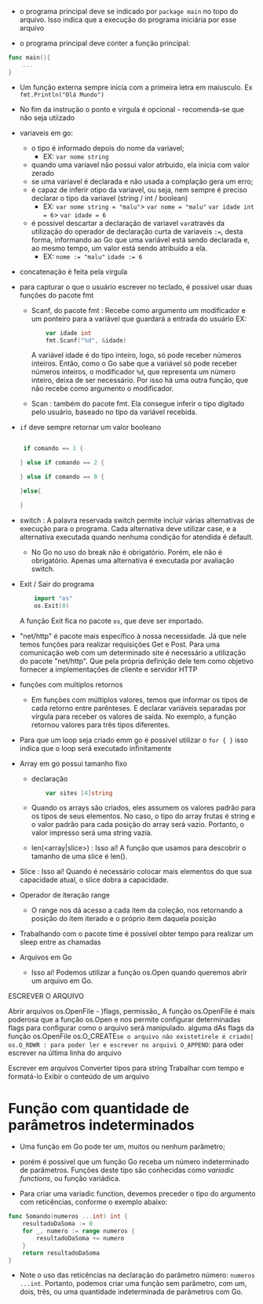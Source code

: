 * o programa principal deve se indicado por `package main` no topo do arquivo. Isso indica que a execução do programa iniciária por esse arquivo

* o programa principal deve conter a função principal: 

~~~go
func main(){
    ...
}
~~~

* Um função externa sempre inicia com a primeira letra em maiusculo. Ex `fmt.Println("Olá Mundo")`

* No fim da instrução o ponto e virgula é opcional - recomenda-se que não seja utiizado

* variaveis em go:
    * o tipo é informado depois do nome  da variavel;
        * EX: `var nome string`
    * quando uma variavel não possui valor atrbuido, ela inicia com valor zerado
    * se uma variavel é declarada e não usada a complação gera um erro;
    * é capaz de inferir otipo da variavel, ou seja, nem sempre é preciso declarar o tipo da variavel (string / int / boolean)
        * EX: `var nome string = "malu"`> `var nome = "malu"`
              `var idade int = 6`> `var idade = 6`
    * é possivel descartar a declaração de variavel `var`através da utilização do operador de declaração curta de variaveis `:=`, desta forma, informando ao Go que uma variável está sendo declarada e, ao mesmo tempo, um valor está sendo atribuído a ela.
        * EX: `nome := "malu"`
              `idade := 6`

* concatenação  é feita pela virgula 

*  para capturar o que o usuário escrever no teclado, é possivel usar duas funções do pacote fmt
    * Scanf, do pacote fmt : Recebe como argumento um modificador e um ponteiro para a variável que guardará a entrada do usuário
        EX:
        ~~~go
            var idade int
            fmt.Scanf("%d", &idade)
        ~~~
        
        A variável idade é do tipo inteiro, logo, só pode receber números inteiros. Então, como o Go sabe que a variável só pode receber números inteiros, o modificador `%d`, que representa um número inteiro, deixa de ser necessário. 
        Por isso há uma outra função, que não recebe como argumento o modificador.
    * Scan :  também do pacote fmt. Ela consegue inferir o tipo digitado pelo usuário, baseado no tipo da variável recebida.


* `if` deve sempre retornar um valor booleano

    ~~~go

     if comando == 1 {

    } else if comando == 2 {

    } else if comando == 0 {

    }else{

    }
    ~~~

* switch : A palavra reservada switch permite incluir várias alternativas de execução para o programa. Cada alternativa deve utilizar case, e a alternativa executada quando nenhuma condição for atendida é default.

    * No Go no uso do break não é obrigatório. Porém, ele não é obrigatório. Apenas uma alternativa é executada por avaliação switch.

* Exit / Sair  do programa
    ~~~go
        import "os"
        os.Exit(0)
    ~~~ 
     A função Exit fica no pacote `os`, que deve ser importado.


* "net/http" é pacote mais específico à nossa necessidade. Já que nele temos funções para realizar requisições Get e Post.
    Para uma comunicação web com um determinado site é necessário a utilização do pacote "net/http". Que pela própria definição dele tem como objetivo fornecer a implementações de cliente e servidor HTTP


* funções com multiplos retornos
    * Em funções com múltiplos valores, temos que informar os tipos de cada retorno entre parênteses. E declarar variáveis separadas por vírgula para receber os valores de saída. No exemplo, a função retornou valores para três tipos diferentes.


* Para que um loop seja criado emm go é possivel utilizar o `for { }` isso indica que o loop será executado infinitamente

* Array em go possui tamanho fixo
    * declaração 
        ~~~go
            var sites [4]string
        ~~~
    * Quando os arrays são criados, eles assumem os valores padrão para os tipos de seus elementos. No caso, o tipo do array frutas é string e o valor padrão para cada posição do array será vazio. Portanto, o valor impresso será uma string vazia.

    * len(<array|slice>) : Isso aí! A função que usamos para descobrir o tamanho de uma slice é len().

* Slice : Isso aí! Quando é necessário colocar mais elementos do que sua capacidade atual, o slice dobra a capacidade.

* Operador de iteração range
    * O range nos dá acesso a cada item da coleção, nos retornando a posição do item iterado e o próprio item daquela posição

* Trabalhando com o pacote time é possivel obter tempo para realizar um sleep entre as chamadas

* Arquivos em Go
    * Isso aí! Podemos utilizar a função os.Open quando queremos abrir um arquivo em Go.
    
ESCREVER O ARQUIVO


Abrir arquivos
     os.OpenFile - )flags, permissão_
     A função os.OpenFile é mais poderosa que a função os.Open e nos permite configurar determinadas flags para configurar como o arquivo será manipulado.
        alguma dAs flags da função os.OpenFile 
            os.O_CREATE`se o arquivo não existetirele é criado|
            os.O_RDWR : para poder ler e escrever no arquivi
            O_APPEND`: para oder escrever na última linha do arquivo

Escrever em arquivos
Converter tipos para string
Trabalhar com tempo e formatá-lo
Exibir o conteúdo de um arquivo


# Função com quantidade de parâmetros indeterminados

* Uma função em Go pode ter um, muitos ou nenhum parâmetro;

* porém é possivel que um função Go receba um número indeterminado de parâmetros. Funções deste tipo são conhecidas como _variadic functions_, ou função variádica.

* Para criar uma variadic function, devemos preceder o tipo do argumento com reticências, conforme o exemplo abaixo:

~~~go
func Somando(numeros ...int) int {
    resultadoDaSoma := 0
    for _, numero := range numeros {
        resultadoDaSoma += numero
    }
    return resultadoDaSoma
}
~~~

* Note o uso das reticências na declaração do parâmetro número: `numeros ...int`. Portanto, podemos criar uma função sem parâmetro, com um, dois, três, ou uma quantidade indeterminada de parâmetros com Go.